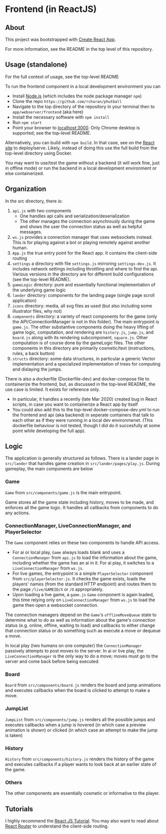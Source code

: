 # Frontend (in ReactJS)

## About
This project was bootstrapped with [Create React App](https://github.com/facebook/create-react-app).

For more information, see the README in the top level of this repository.

## Usage (standalone)
For the full context of usage, see the top-level README

To run the frontend component in a local development environment you can 
 - Install [Node.js](https://nodejs.org/en/) (which includes the node package manager `npm`)
 - Clone the repo `https://github.com/rcharan/phutball`
 - Navigate to the top directory of the repository in your terminal then to `app/webserver/frontend` (aka here)
 - Install the necessary software with `npm install`
 - Run `npm start`
 - Point your browser to [localhost:3000](http://localhost:3000). Only Chrome desktop is
 supported; see the top-level README.

Alternatively, you can build with `npm build`. In that case, see on the [React site](https://create-react-app.dev/docs/deployment/) to deploy/serve. Likely, instead of doing this
use the full build from the top-level directory using Docker.

You may want to use/test the game without a backend (it will work fine, just in offline mode) or
run the backend in a local development environment or else containerized.

## Organization
In the src directory, there is:
1. `api.js` with two components
	- One handles api calls and serialization/deserialization
	- The other manages the connection asynchrously during the game and shows the user the 
		connection status as well as helpful messages.
2. `ws.js` provides a connection manager that uses websockets instead. This is for playing against a bot or playing remotely against another human.
2. `App.js` the true entry point for the React app. It contains the client-side routing
3. `settings` a directory with file `settings.js` mirroring `settings-dev.js`. It includes network settings including throttling and where to find the api. Various versions in the directory are for different build configurations (see the top-level README).
4. `gameLogic` directory: pure and essentially functional implementation of the underlying game logic
5. `lander` directory: components for the landing page (single page scroll application)
6. `icons` directory: media, all svg files as used (but also including some illustrator files, why not)
7. `components` directory: a variety of react components for the game (only the API/ConnectionManager is not in this folder). The main entrypoint is `game.js`. The other substantive components doing the heavy lifting of game logic, computation, and rendering are `history.js`, `jump.js`, and `board.js` along with its rendering subcomponent, `square.js`. Other computation is
of course done by the gameLogic files. The other components in this directory are primarily cosmetic/text (instructions, rules, a back button)
8. `structs` directory: some data structures, in particular a generic Vector implementation and
a specialized implementation of trees for computing and dislaying the jumps.

There is also a dockerfile (Dockerfile-dev) and docker-compose file to containerize the frontend, but, as discussed in the top-level README, the use case is limited. It exists for reference only.
 - In particular, it handles a recently (late Mar 2020) created bug in React scripts, in case you want to containerize a React app by itself
 - You could also add this to the top-level docker-compose-dev.yml to run the frontend and api (aka backend) in seperate containers that talk to each other as if they were running in a local dev
 environmenet.
(This dockerfile behaviour is not tested, though I did do it succesfully at some point while developing the full app).

## Logic
The application is generally structured as follows. There is a lander page in `src/lander` that handles game creation in `src/lander/pages/play.js`. During gameplay, the main components are below

### Game
`Game` from `src/components/game.js` is the main entrypoint.

Game stores all the game state including history, moves to be made, and enforces all the game logic. It handles all callbacks from components to do any actions.

### ConnectionManager, LiveConnectionManager, and PlayerSelector

The `Game` component relies on these two components to handle API access.
 - For ai or local play, `Game` always loads blank and uses a `ConnectionManager` from `api.js` to load the information about the game, including whether the game has an ai in it. For ai play, it switches to a `LiveConnectionManager` from `ws.js`.
 - For live games, the entrypoint is a simple `PlayerSelector` component from `src/playerSelector.js`. It checks the game exists, loads the players' names (from the standard HTTP endpoint) and routes them to the page `/live/GAMEID/X` or `/O` appropriately.
 - Upon loading a live game, a `game.js` `Game` component is again loaded, this time relying only on `LiveConnectionManager` from `ws.js` to load the game then open a websocket connection.

The connection managers depend on the `Game`'s `offlineMoveQueue` state to determine what to do as well as information about the game's connection status (e.g. online, offline, waiting to load) and callbacks to either change that connection status or do something such as execute a move or dequeue a move.

In local play (two humans on one computer) the `ConnectionManager` passively attempts to post moves to the server. In ai or live play, the `LiveConnectionManager` is the only way to do a move; moves must go to the server and come back before being executed.

### Board
`Board` from `src/components/board.js` renders the board and jump animations and executes callbacks when the board is clicked to attempt to make a move.

### JumpList
`JumpList` from `src/components/jump.js` renders all the possible jumps and executes callbacks when a jump is hovered (in which case a preview animation is shown) or clicked (in which case an attempt to make the jump is taken)

### History
`History` from `src/components/history.js` renders the history of the game and executes callbacks if a player wants to look back at an earlier state of the game.

### Others
The other components are essentially cosmetic or informative to the player.

## Tutorials
I highly recommend the [React JS Tutorial](https://reactjs.org/tutorial/tutorial.html). You may also want to read about [React Router](https://reacttraining.com/react-router/web/guides/quick-start) to understand the client-side routing.